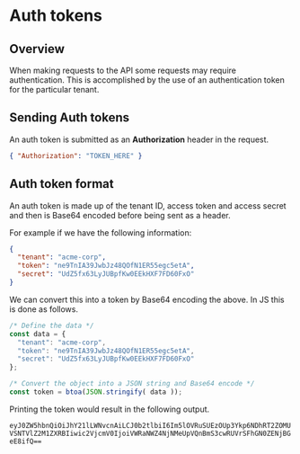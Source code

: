 # Auth tokens

## Overview
When making requests to the API some requests may require authentication. This is accomplished by the use of
an authentication token for the particular tenant.

## Sending Auth tokens
An auth token is submitted as an **Authorization** header in the request.

```json
{ "Authorization": "TOKEN_HERE" }
```

## Auth token format
An auth token is made up of the tenant ID, access token and access secret and then is Base64 encoded
before being sent as a header.

For example if we have the following information:
```json
{
  "tenant": "acme-corp",
  "token": "ne9TnIA39JwbJz48QOfN1ER55egc5etA",
  "secret": "UdZ5fx63LyJUBpfKw0EEkHXF7FD60FxO"
}
```

We can convert this into a token by Base64 encoding the above. In JS this is done as follows.

```javascript
/* Define the data */
const data = {
  "tenant": "acme-corp",
  "token": "ne9TnIA39JwbJz48QOfN1ER55egc5etA",
  "secret": "UdZ5fx63LyJUBpfKw0EEkHXF7FD60FxO"
};

/* Convert the object into a JSON string and Base64 encode */
const token = btoa(JSON.stringify( data ));
```

Printing the token would result in the following output.

`eyJ0ZW5hbnQiOiJhY21lLWNvcnAiLCJ0b2tlbiI6Im5lOVRuSUEzOUp3Ykp6NDhRT2ZOMUVSNTVlZ2M1ZXRBIiwic2VjcmV0IjoiVWRaNWZ4NjNMeUpVQnBmS3cwRUVrSFhGN0ZENjBGeE8ifQ==`
